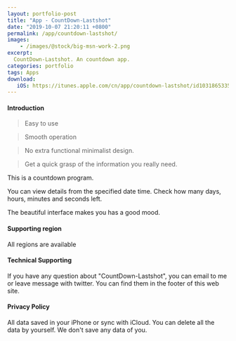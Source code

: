 ```yaml
---
layout: portfolio-post
title: "App - CountDown-Lastshot"
date: "2019-10-07 21:20:11 +0800"
permalink: /app/countdown-lastshot/
images:
    - /images/@stock/big-msn-work-2.png
excerpt:
  CountDown-Lastshot. An countdown app.
categories: portfolio
tags: Apps
download:
   iOS: https://itunes.apple.com/cn/app/countdown-lastshot/id1031865335?mt=8
---
```

#### Introduction

> Easy to use

> Smooth operation

> No extra functional minimalist design. 

> Get a quick grasp of the information you really need.

This is a countdown program.

You can view details from the specified date time. Check how many days, hours, minutes and seconds left.

The beautiful interface makes you has a good mood.

#### Supporting region
All regions are available

#### Technical Supporting
If you have any question about "CountDown-Lastshot", you can email to me or leave message with twitter. You can find them in the footer of this web site.

#### Privacy Policy
All data saved in your iPhone or sync with iCloud.
You can delete all the data by yourself.
We don't save any data of you.